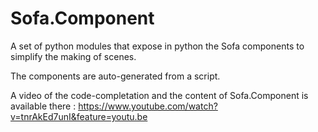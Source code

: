 # Sofa.Component
A set of python modules that expose in python the Sofa components to simplify the making of scenes.

The components are auto-generated from a script.

A video of the code-completation and the content of Sofa.Component is available there :
https://www.youtube.com/watch?v=tnrAkEd7unI&feature=youtu.be
